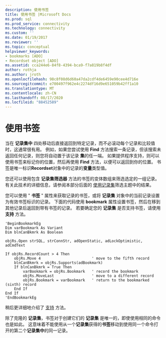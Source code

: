 ```yaml
---
description: 使用书签
title: 使用书签 |Microsoft Docs
ms.prod: sql
ms.prod_service: connectivity
ms.technology: connectivity
ms.custom: ''
ms.date: 01/19/2017
ms.reviewer: ''
ms.topic: conceptual
helpviewer_keywords:
- bookmarks [ADO]
- Recordset object [ADO]
ms.assetid: cca244e6-84f8-4394-bca9-f7a819b8f4df
author: rothja
ms.author: jroth
ms.openlocfilehash: 98c8f08d6d60a47da2cdf4de6459e90cee4d716e
ms.sourcegitcommit: e700497f962e4c2274df16d9e651059b42ff1a10
ms.translationtype: MT
ms.contentlocale: zh-CN
ms.lasthandoff: 08/17/2020
ms.locfileid: "88452589"
---
```

# <a name="using-bookmarks"></a>使用书签
当在 **记录集中** 四处移动后直接返回到特定记录，而不必滚动每个记录和比较值时，这通常很有用。 例如，如果您尝试使用 **Find** 方法搜索一条记录，但该搜索未返回任何记录，则您将自动置于该记录 **集**的任一端。 如果提供程序支持，则可以使用书签来标记你的位置，然后再使用 **Find** 方法，以便可以返回到你的位置。 书签是唯一标识**Recordset**对象中的记录的**变量**类型值。  
  
 您还可以使用包含 **记录集筛选器** 方法的书签的变体数组来筛选选定的一组记录。 有关此技术的详细信息，请参阅本部分后面的 [使用记录集](../../../ado/guide/data/working-with-recordsets.md)筛选主题中的结果。  
  
 您可以使用 " **书签** " 属性来获取记录的书签，或将 **记录集** 对象中的当前记录设置为有效书签标识的记录。 下面的代码使用 **bookmark** 属性设置书签，然后在移到其他记录后返回到带有书签的记录。 若要确定您的 **记录集** 是否支持书签，请使用 **支持** 方法。  
  
```  
'BeginBookmarkEg  
Dim varBookmark As Variant  
Dim blnCanBkmrk As Boolean  
  
objRs.Open strSQL, strConnStr, adOpenStatic, adLockOptimistic, adCmdText  
  
If objRs.RecordCount > 4 Then  
    objRs.Move 4                       ' move to the fifth record  
    blnCanBkmrk = objRs.Supports(adBookmark)  
    If blnCanBkmrk = True Then  
        varBookmark = objRs.Bookmark   ' record the bookmark  
        objRs.MoveLast                 ' move to a different record  
        objRs.Bookmark = varBookmark   ' return to the bookmarked (sixth) record  
    End If  
End If  
'EndBookmarkEg  
```  
  
 稍后更详细地介绍了 [支持](../../../ado/reference/ado-api/supports-method.md) 方法。  
  
 除了克隆的 **记录集**，书签对于创建它们的 **记录集** 是唯一的，即使使用相同的命令也是如此。 这意味着不能使用从一个**记录集**获得的**书签**移动到使用同一个命令打开的第二个**记录集中**的同一记录。
